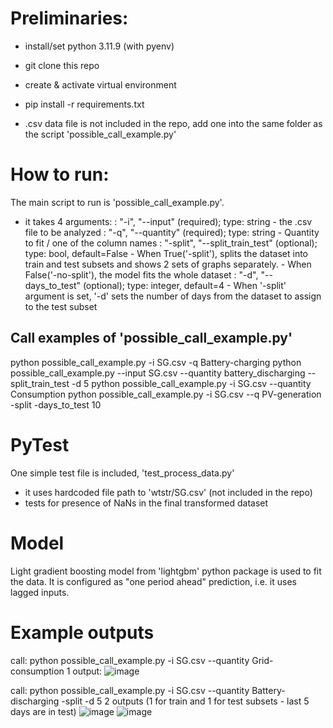 # Preliminaries:
- install/set python 3.11.9 (with pyenv)
- git clone this repo
- create & activate virtual environment
- pip install -r requirements.txt

- .csv data file is not included in the repo, add one into the same folder as the script 'possible_call_example.py'

# How to run:
The main script to run is 'possible_call_example.py'.
- it takes 4 arguments:
: "-i", "--input"                   (required); type: string              - the .csv file to be analyzed
: "-q", "--quantity"                (required); type: string              - Quantity to fit / one of the column names
: "-split", "--split_train_test"    (optional); type: bool, default=False - When True('-split'), splits the dataset into train and test subsets and shows 2 sets of graphs separately.
                                                                          - When False('-no-split'), the model fits the whole dataset
: "-d", "--days_to_test"            (optional); type: integer, default=4  - When '-split' argument is set, '-d' sets the number of days from the dataset to assign to the test subset

## Call examples of 'possible_call_example.py'
python possible_call_example.py -i SG.csv -q Battery-charging
python possible_call_example.py --input SG.csv --quantity battery_discharging --split_train_test -d 5
python possible_call_example.py -i SG.csv --quantity Consumption
python possible_call_example.py -i SG.csv --q PV-generation -split -days_to_test 10

# PyTest
One simple test file is included, 'test_process_data.py'
- it uses hardcoded file path to 'wtstr/SG.csv' (not included in the repo)
- tests for presence of NaNs in the final transformed dataset

# Model
Light gradient boosting model from 'lightgbm' python package is used to fit the data.
It is configured as "one period ahead" prediction, i.e. it uses lagged inputs.

# Example outputs
call: python possible_call_example.py -i SG.csv --quantity Grid-consumption
1 output:
![image](https://github.com/42itshallbe/wtstr/assets/172781090/63ea8ef5-8723-443f-80db-b6ad5170ab09)

call: python possible_call_example.py -i SG.csv --quantity Battery-discharging -split -d 5
2 outputs (1 for train and 1 for test subsets - last 5 days are in test)
![image](https://github.com/42itshallbe/wtstr/assets/172781090/2501dc7a-d8a8-4c10-adad-0e6552ed060f)
![image](https://github.com/42itshallbe/wtstr/assets/172781090/fe596ce0-c3eb-4829-a214-7efe611ce2f7)

